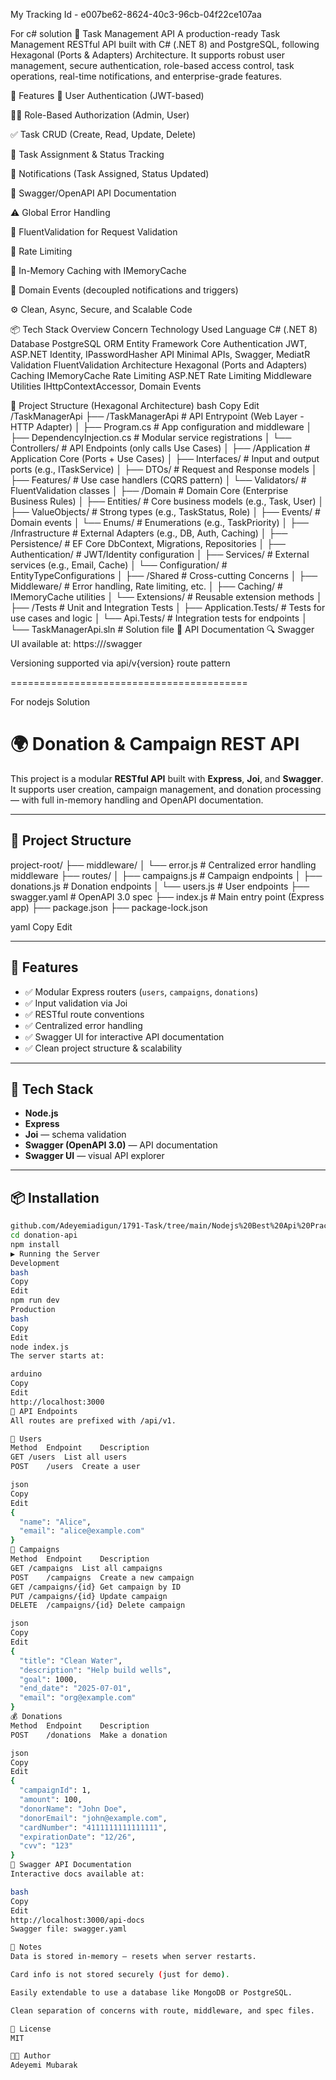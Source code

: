 My Tracking Id - e007be62-8624-40c3-96cb-04f22ce107aa

For c# solution
📝 Task Management API
A production-ready Task Management RESTful API built with C# (.NET 8) and PostgreSQL, following Hexagonal (Ports & Adapters) Architecture. It supports robust user management, secure authentication, role-based access control, task operations, real-time notifications, and enterprise-grade features.

🚀 Features
🔐 User Authentication (JWT-based)

🧑‍💼 Role-Based Authorization (Admin, User)

✅ Task CRUD (Create, Read, Update, Delete)

👥 Task Assignment & Status Tracking

🔔 Notifications (Task Assigned, Status Updated)

🧾 Swagger/OpenAPI API Documentation

⚠️ Global Error Handling

📏 FluentValidation for Request Validation

🚦 Rate Limiting

🧠 In-Memory Caching with IMemoryCache

📣 Domain Events (decoupled notifications and triggers)

⚙️ Clean, Async, Secure, and Scalable Code

📦 Tech Stack Overview
Concern	Technology Used
Language	C# (.NET 8)
Database	PostgreSQL
ORM	Entity Framework Core
Authentication	JWT, ASP.NET Identity, IPasswordHasher
API	Minimal APIs, Swagger, MediatR
Validation	FluentValidation
Architecture	Hexagonal (Ports and Adapters)
Caching	IMemoryCache
Rate Limiting	ASP.NET Rate Limiting Middleware
Utilities	IHttpContextAccessor, Domain Events

📁 Project Structure (Hexagonal Architecture)
bash
Copy
Edit
/TaskManagerApi
├── /TaskManagerApi              # API Entrypoint (Web Layer - HTTP Adapter)
│   ├── Program.cs               # App configuration and middleware
│   ├── DependencyInjection.cs   # Modular service registrations
│   └── Controllers/             # API Endpoints (only calls Use Cases)
│
├── /Application                 # Application Core (Ports + Use Cases)
│   ├── Interfaces/              # Input and output ports (e.g., ITaskService)
│   ├── DTOs/                    # Request and Response models
│   ├── Features/                # Use case handlers (CQRS pattern)
│   └── Validators/              # FluentValidation classes
│
├── /Domain                     # Domain Core (Enterprise Business Rules)
│   ├── Entities/                # Core business models (e.g., Task, User)
│   ├── ValueObjects/            # Strong types (e.g., TaskStatus, Role)
│   ├── Events/                  # Domain events
│   └── Enums/                   # Enumerations (e.g., TaskPriority)
│
├── /Infrastructure              # External Adapters (e.g., DB, Auth, Caching)
│   ├── Persistence/             # EF Core DbContext, Migrations, Repositories
│   ├── Authentication/          # JWT/Identity configuration
│   ├── Services/                # External services (e.g., Email, Cache)
│   └── Configuration/           # EntityTypeConfigurations
│
├── /Shared                      # Cross-cutting Concerns
│   ├── Middleware/              # Error handling, Rate limiting, etc.
│   ├── Caching/                 # IMemoryCache utilities
│   └── Extensions/              # Reusable extension methods
│
├── /Tests                       # Unit and Integration Tests
│   ├── Application.Tests/       # Tests for use cases and logic
│   └── Api.Tests/               # Integration tests for endpoints
│
└── TaskManagerApi.sln           # Solution file
📖 API Documentation
🔍 Swagger UI available at: https://<your-host>/swagger

Versioning supported via api/v{version} route pattern

=========================================

For nodejs Solution

# 🌍 Donation & Campaign REST API

This project is a modular **RESTful API** built with **Express**, **Joi**, and **Swagger**. It supports user creation, campaign management, and donation processing — with full in-memory handling and OpenAPI documentation.

---

## 📁 Project Structure

project-root/
├── middleware/
│ └── error.js # Centralized error handling middleware
├── routes/
│ ├── campaigns.js # Campaign endpoints
│ ├── donations.js # Donation endpoints
│ └── users.js # User endpoints
├── swagger.yaml # OpenAPI 3.0 spec
├── index.js # Main entry point (Express app)
├── package.json
├── package-lock.json

yaml
Copy
Edit

---

## 🚀 Features

- ✅ Modular Express routers (`users`, `campaigns`, `donations`)
- ✅ Input validation via Joi
- ✅ RESTful route conventions
- ✅ Centralized error handling
- ✅ Swagger UI for interactive API documentation
- ✅ Clean project structure & scalability

---

## 🔧 Tech Stack

- **Node.js**
- **Express**
- **Joi** — schema validation
- **Swagger (OpenAPI 3.0)** — API documentation
- **Swagger UI** — visual API explorer

---

## 📦 Installation

```bash
github.com/Adeyemiadigun/1791-Task/tree/main/Nodejs%20Best%20Api%20Practices%20Solution
cd donation-api
npm install
▶️ Running the Server
Development
bash
Copy
Edit
npm run dev
Production
bash
Copy
Edit
node index.js
The server starts at:

arduino
Copy
Edit
http://localhost:3000
📮 API Endpoints
All routes are prefixed with /api/v1.

👤 Users
Method	Endpoint	Description
GET	/users	List all users
POST	/users	Create a user

json
Copy
Edit
{
  "name": "Alice",
  "email": "alice@example.com"
}
📢 Campaigns
Method	Endpoint	Description
GET	/campaigns	List all campaigns
POST	/campaigns	Create a new campaign
GET	/campaigns/{id}	Get campaign by ID
PUT	/campaigns/{id}	Update campaign
DELETE	/campaigns/{id}	Delete campaign

json
Copy
Edit
{
  "title": "Clean Water",
  "description": "Help build wells",
  "goal": 1000,
  "end_date": "2025-07-01",
  "email": "org@example.com"
}
💰 Donations
Method	Endpoint	Description
POST	/donations	Make a donation

json
Copy
Edit
{
  "campaignId": 1,
  "amount": 100,
  "donorName": "John Doe",
  "donorEmail": "john@example.com",
  "cardNumber": "4111111111111111",
  "expirationDate": "12/26",
  "cvv": "123"
}
🧪 Swagger API Documentation
Interactive docs available at:

bash
Copy
Edit
http://localhost:3000/api-docs
Swagger file: swagger.yaml

🧹 Notes
Data is stored in-memory — resets when server restarts.

Card info is not stored securely (just for demo).

Easily extendable to use a database like MongoDB or PostgreSQL.

Clean separation of concerns with route, middleware, and spec files.

📄 License
MIT

👨‍💻 Author
Adeyemi Mubarak